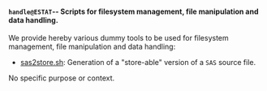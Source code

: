 #### `handle@ESTAT`-- Scripts for filesystem management, file manipulation and data handling.

We provide hereby various dummy tools  to be used for filesystem management, file manipulation and data handling:
* [sas2store.sh](sas2store.md): Generation of a "store-able" version of a `SAS` source file.

No specific purpose or context.